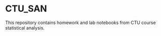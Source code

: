 # CTU_SAN
This repository contains homework and lab notebooks from CTU course statistical analysis.

